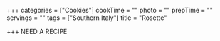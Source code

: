 +++
categories = ["Cookies"]
cookTime = ""
photo = ""
prepTime = ""
servings = ""
tags = ["Southern Italy"]
title = "Rosette"

+++
NEED A RECIPE